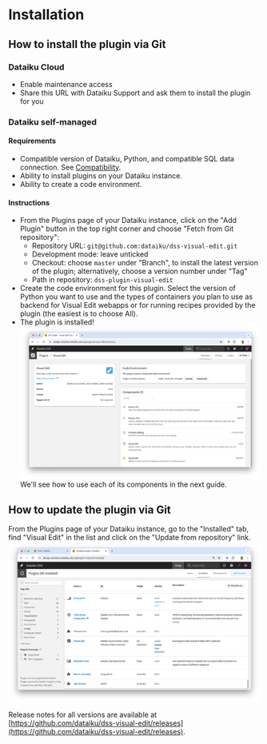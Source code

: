 # Installation

## How to install the plugin via Git

### Dataiku Cloud

* Enable maintenance access
* Share this URL with Dataiku Support and ask them to install the plugin for you

### Dataiku self-managed

#### Requirements

* Compatible version of Dataiku, Python, and compatible SQL data connection. See [Compatibility](compatibility.md).
* Ability to install plugins on your Dataiku instance.
* Ability to create a code environment.

#### Instructions

* From the Plugins page of your Dataiku instance, click on the "Add Plugin" button in the top right corner and choose "Fetch from Git repository":
  * Repository URL: `git@github.com:dataiku/dss-visual-edit.git`
  * Development mode: leave unticked
  * Checkout: choose `master` under "Branch", to install the latest version of the plugin; alternatively, choose a version number under "Tag"
  * Path in repository: `dss-plugin-visual-edit`
* Create the code environment for this plugin. Select the version of Python you want to use and the types of containers you plan to use as backend for Visual Edit webapps or for running recipes provided by the plugin (the easiest is to choose All).
* The plugin is installed! ![](plugin_installed.png) We'll see how to use each of its components in the next guide.

## How to update the plugin via Git

From the Plugins page of your Dataiku instance, go to the "Installed" tab, find "Visual Edit" in the list and click on the "Update from repository" link. ![](update_plugin_git.png)

Release notes for all versions are available at [https://github.com/dataiku/dss-visual-edit/releases](https://github.com/dataiku/dss-visual-edit/releases).
